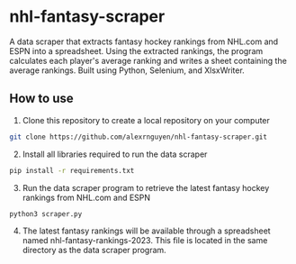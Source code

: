 # nhl-fantasy-scraper

A data scraper that extracts fantasy hockey rankings from NHL.com and ESPN into a spreadsheet. Using the extracted rankings, the program calculates each player's average ranking and writes a sheet containing the average rankings. Built using Python, Selenium, and XlsxWriter.

## How to use
1. Clone this repository to create a local repository on your computer
```sh
git clone https://github.com/alexrnguyen/nhl-fantasy-scraper.git
```
2. Install all libraries required to run the data scraper
```sh
pip install -r requirements.txt
```  
3. Run the data scraper program to retrieve the latest fantasy hockey rankings from NHL.com and ESPN
```sh
python3 scraper.py
```
4. The latest fantasy rankings will be available through a spreadsheet named nhl-fantasy-rankings-2023. This file is located in the same directory as the data scraper program.
